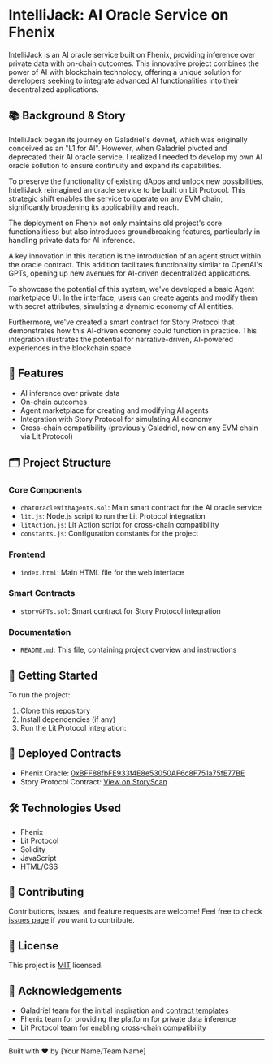 # IntelliJack: AI Oracle Service on Fhenix

IntelliJack is an AI oracle service built on Fhenix, providing inference over private data with on-chain outcomes. This innovative project combines the power of AI with blockchain technology, offering a unique solution for developers seeking to integrate advanced AI functionalities into their decentralized applications.

## 📚 Background & Story

IntelliJack began its journey on Galadriel's devnet, which was originally conceived as an "L1 for AI". However, when Galadriel pivoted and deprecated their AI oracle service, I realized I needed to develop my own AI oracle sollution to ensure continuity and expand its capabilities.

To preserve the functionality of existing dApps and unlock new possibilities, IntelliJack reimagined an oracle service to be built on Lit Protocol. This strategic shift enables the service to operate on any EVM chain, significantly broadening its applicability and reach.

The deployment on Fhenix not only maintains old project's core functionalitiess but also introduces groundbreaking features, particularly in handling private data for AI inference. 

A key innovation in this iteration is the introduction of an agent struct within the oracle contract. This addition facilitates functionality similar to OpenAI's GPTs, opening up new avenues for AI-driven decentralized applications.

To showcase the potential of this system, we've developed a basic Agent marketplace UI. In the interface, users can create agents and modify them with secret attributes, simulating a dynamic economy of AI entities.

Furthermore, we've created a smart contract for Story Protocol that demonstrates how this AI-driven economy could function in practice. This integration illustrates the potential for narrative-driven, AI-powered experiences in the blockchain space.

## 🌟 Features

- AI inference over private data
- On-chain outcomes
- Agent marketplace for creating and modifying AI agents
- Integration with Story Protocol for simulating AI economy
- Cross-chain compatibility (previously Galadriel, now on any EVM chain via Lit Protocol)

## 🗂️ Project Structure

### Core Components
- `chatOracleWithAgents.sol`: Main smart contract for the AI oracle service
- `lit.js`: Node.js script to run the Lit Protocol integration
- `litAction.js`: Lit Action script for cross-chain compatibility
- `constants.js`: Configuration constants for the project

### Frontend
- `index.html`: Main HTML file for the web interface

### Smart Contracts
- `storyGPTs.sol`: Smart contract for Story Protocol integration

### Documentation
- `README.md`: This file, containing project overview and instructions

## 🚀 Getting Started

To run the project:

1. Clone this repository
2. Install dependencies (if any)
3. Run the Lit Protocol integration:
## 🔗 Deployed Contracts

- Fhenix Oracle: [0xBFF88fbFE933f4E8e53050AF6c8F751a75fE77BE](https://explorer.helium.fhenix.zone/address/0xBFF88fbFE933f4E8e53050AF6c8F751a75fE77BE)
- Story Protocol Contract: [View on StoryScan](https://testnet.storyscan.xyz/tx/0x8d5f073dd52e5c0608f4047e87e0d8eaeb99b3261873dab5660286fb83ed1b80)

## 🛠️ Technologies Used

- Fhenix
- Lit Protocol
- Solidity
- JavaScript
- HTML/CSS

## 🤝 Contributing

Contributions, issues, and feature requests are welcome! Feel free to check [issues page](link-to-your-issues-page) if you want to contribute.

## 📄 License

This project is [MIT](link-to-your-license-file) licensed.

## 🙏 Acknowledgements

- Galadriel team for the initial inspiration and [contract templates](https://github.com/galadriel-ai/contracts/tree/main/contracts/contracts)
- Fhenix team for providing the platform for private data inference
- Lit Protocol team for enabling cross-chain compatibility

---

Built with ❤️ by [Your Name/Team Name]
